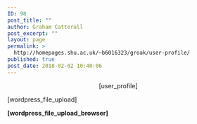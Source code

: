 ```yaml
---
ID: 98
post_title: ""
author: Graham Catterall
post_excerpt: ""
layout: page
permalink: >
  http://homepages.shu.ac.uk/~b6016323/groak/user-profile/
published: true
post_date: 2018-02-02 10:40:06
---
```

<p style="text-align: center;">[user_profile]</p>
[wordpress_file_upload]

<strong>[wordpress_file_upload_browser]</strong>
